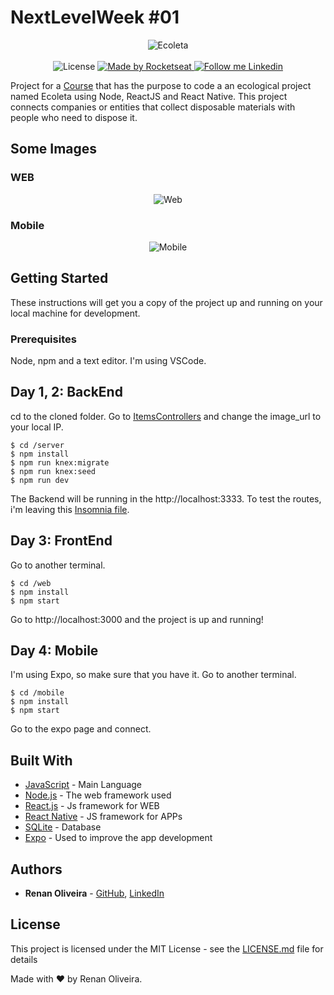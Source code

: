 # NextLevelWeek #01

<div align="center">
  <img alt="Ecoleta" src="https://github.com/lmaoclost/NextLevelWeek-1/blob/master/web/src/assets/logo.svg">
</div>

<br />
<div align="center">
  <img alt="License" src="https://img.shields.io/badge/license-MIT-191A1E">

  <a href="https://rocketseat.com.br">
    <img alt="Made by Rocketseat" src="https://img.shields.io/badge/made%20by-Rocketseat-%237519C1">
  </a>

  <a href="https://www.linkedin.com/in/renansmoliveira/">
    <img alt="Follow me Linkedin" src="https://img.shields.io/badge/Follow%20up-renansmoliveira-191A1E?style=social&logo=linkedin">
  </a>
</div>

Project for a [Course](https://nextlevelweek.com/aulas/booster/1/edicao/1) that has the purpose to code a an ecological project named Ecoleta using Node, ReactJS and React Native. This project connects companies or entities that collect disposable materials with people who need to dispose it.

## Some Images

### WEB
<div align="center">
  <img alt="Web" src="https://github.com/lmaoclost/NextLevelWeek-1/blob/master/imgs/web.png">
</div>

### Mobile
<div align="center">
  <img alt="Mobile" src="https://github.com/lmaoclost/NextLevelWeek-1/blob/master/imgs/mobile.png">
</div>

## Getting Started

These instructions will get you a copy of the project up and running on your local machine for development.

### Prerequisites

Node, npm and a text editor. I'm using VSCode.

## Day 1, 2: BackEnd
cd to the cloned folder. Go to [ItemsControllers](server/src/controllers/ItemsController.ts) and change the image_url to your local IP.
```
$ cd /server
$ npm install
$ npm run knex:migrate
$ npm run knex:seed
$ npm run dev
```
The Backend will be running in the http://localhost:3333. To test the routes, i'm leaving this [Insomnia file](Insomnia_2020-06-02.json).

## Day 3: FrontEnd
Go to another terminal.
```
$ cd /web
$ npm install
$ npm start
```
Go to http://localhost:3000 and the project is up and running!

## Day 4: Mobile
I'm using Expo, so make sure that you have it. Go to another terminal.
```
$ cd /mobile
$ npm install
$ npm start
```
Go to the expo page and connect.

## Built With

* [JavaScript](https://devdocs.io/javascript/) - Main Language
* [Node.js](https://nodejs.org/en/) - The web framework used
* [React.js](https://reactjs.org/) - Js framework for WEB
* [React Native](https://facebook.github.io/react-native/) - JS framework for APPs
* [SQLite](https://www.sqlite.org/index.html) - Database
* [Expo](https://expo.io/) - Used to improve the app development

## Authors

* **Renan Oliveira** - [GitHub](https://github.com/lmaoclost), [LinkedIn](https://www.linkedin.com/in/renansmoliveira/)

## License

This project is licensed under the MIT License - see the [LICENSE.md](LICENSE.md) file for details

Made with ❤️ by Renan Oliveira.
